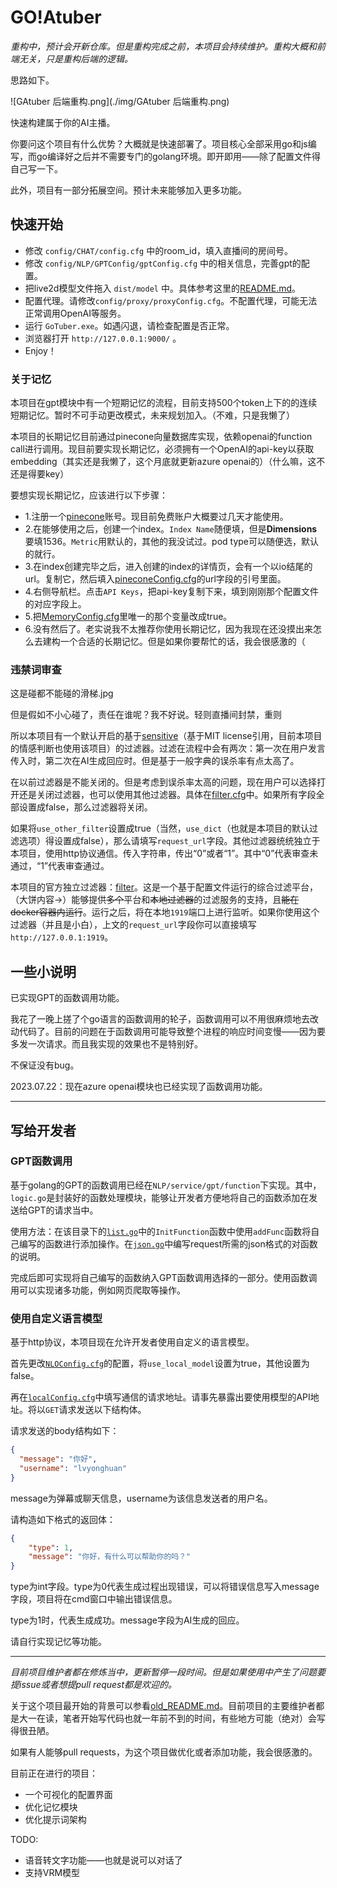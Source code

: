 ﻿# GO!Atuber

*重构中，预计会开新仓库。但是重构完成之前，本项目会持续维护。重构大概和前端无关，只是重构后端的逻辑。*

思路如下。

![GAtuber 后端重构.png](./img/GAtuber 后端重构.png)
 
 快速构建属于你的AI主播。

 你要问这个项目有什么优势？大概就是快速部署了。项目核心全部采用go和js编写，而go编译好之后并不需要专门的golang环境。即开即用——除了配置文件得自己写一下。

 此外，项目有一部分拓展空间。预计未来能够加入更多功能。

## 快速开始

- 修改 `config/CHAT/config.cfg` 中的room_id，填入直播间的房间号。
- 修改 `config/NLP/GPTConfig/gptConfig.cfg` 中的相关信息，完善gpt的配置。
- 把live2d模型文件拖入 `dist/model` 中。具体参考这里的[README.md](https://github.com/lvyonghuan/GoATuber/tree/main/dist/model)。
- 配置代理。请修改`config/proxy/proxyConfig.cfg`。不配置代理，可能无法正常调用OpenAI等服务。
- 运行 `GoTuber.exe`。如遇闪退，请检查配置是否正常。
- 浏览器打开 `http://127.0.0.1:9000/` 。
- Enjoy！

### 关于记忆

本项目在gpt模块中有一个短期记忆的流程，目前支持500个token上下的的连续短期记忆。暂时不可手动更改模式，未来规划加入。（不难，只是我懒了）

本项目的长期记忆目前通过pinecone向量数据库实现，依赖openai的function call进行调用。现目前要实现长期记忆，必须拥有一个OpenAI的api-key以获取embedding（其实还是我懒了，这个月底就更新azure openai的）（什么嘛，这不还是得要key）

要想实现长期记忆，应该进行以下步骤：
- 1.注册一个[pinecone](https://www.pinecone.io)账号。现目前免费账户大概要过几天才能使用。
- 2.在能够使用之后，创建一个index。`Index Name`随便填，但是**Dimensions**要填1536。`Metric`用默认的，其他的我没试过。pod type可以随便选，默认的就行。
- 3.在index创建完毕之后，进入创建的index的详情页，会有一个以io结尾的url。复制它，然后填入[pineconeConfig.cfg](config/MEMORY/pinecone/pineconeConfig.cfg)的url字段的引号里面。
- 4.右侧导航栏。点击`API Keys`，把api-key复制下来，填到刚刚那个配置文件的对应字段上。
- 5.把[MemoryConfig.cfg](config/MEMORY/MemoryConfig.cfg)里唯一的那个变量改成true。
- 6.没有然后了。老实说我不太推荐你使用长期记忆，因为我现在还没摸出来怎么去建构一个合适的长期记忆。但是如果你要帮忙的话，我会很感激的（

### 违禁词审查

这是碰都不能碰的滑梯.jpg

但是假如不小心碰了，责任在谁呢？我不好说。轻则直播间封禁，重则

所以本项目有一个默认开启的基于[sensitive](https://github.com/importcjj/sensitive)（基于MIT license引用，目前本项目的情感判断也使用该项目）的过滤器。过滤在流程中会有两次：第一次在用户发言传入时，第二次在AI生成回应时。但是基于一般字典的误杀率有点太高了。

在以前过滤器是不能关闭的。但是考虑到误杀率太高的问题，现在用户可以选择打开还是关闭过滤器，也可以使用其他过滤器。具体在[filter.cfg](config/MESSAGE/filter/filter.cfg)中。如果所有字段全部设置成false，那么过滤器将关闭。

如果将`use_other_filter`设置成true（当然，`use_dict`（也就是本项目的默认过滤选项）得设置成false），那么请填写`request_url`字段。其他过滤器统统独立于本项目，使用http协议通信。传入字符串，传出“0”或者“1”。其中“0”代表审查未通过，“1”代表审查通过。

本项目的官方独立过滤器：[filter](https://github.com/lvyonghuan/filter)。这是一个基于配置文件运行的综合过滤平台，（大饼内容->）能够提供~~多个~~平台和~~本地过滤器~~的过滤服务的支持，且~~能在docker容器内运行~~。运行之后，将在本地`1919`端口上进行监听。如果你使用这个过滤器（并且是小白），上文的`request_url`字段你可以直接填写`http://127.0.0.1:1919`。

## 一些小说明

已实现GPT的函数调用功能。

我花了一晚上搓了个go语言的函数调用的轮子，函数调用可以不用很麻烦地去改动代码了。目前的问题在于函数调用可能导致整个进程的响应时间变慢——因为要多发一次请求。而且我实现的效果也不是特别好。

不保证没有bug。

2023.07.22：现在azure openai模块也已经实现了函数调用功能。

---
## 写给开发者

### GPT函数调用
基于golang的GPT的函数调用已经在`NLP/service/gpt/function`下实现。其中，`logic.go`是封装好的函数处理模块，能够让开发者方便地将自己的函数添加在发送给GPT的请求当中。

使用方法：在该目录下的[`list.go`](NLP/service/gpt/function/list.go)中的`InitFunction`函数中使用`addFunc`函数将自己编写的函数进行添加操作。在[`json.go`](NLP/service/gpt/function/json.go)中编写request所需的json格式的对函数的说明。

完成后即可实现将自己编写的函数纳入GPT函数调用选择的一部分。使用函数调用可以实现诸多功能，例如网页爬取等操作。

### 使用自定义语言模型

基于http协议，本项目现在允许开发者使用自定义的语言模型。

首先更改[`NLOConfig.cfg`](config/NLP/NLPConfig.cfg)的配置，将`use_local_model`设置为true，其他设置为false。

再在[`localConfig.cfg`](config/NLP/localConfig/localConfig.cfg)中填写通信的请求地址。请事先暴露出要使用模型的API地址。将以`GET`请求发送以下结构体。

请求发送的body结构如下：
```json
{
  "message": "你好",
  "username": "lvyonghuan"
}
```
message为弹幕或聊天信息，username为该信息发送者的用户名。

请构造如下格式的返回体：

```json
{
	"type": 1,
	"message": "你好，有什么可以帮助你的吗？"
}
```
type为int字段。type为0代表生成过程出现错误，可以将错误信息写入message字段，项目将在cmd窗口中输出错误信息。

type为1时，代表生成成功。message字段为AI生成的回应。

请自行实现记忆等功能。

---

*目前项目维护者都在修炼当中，更新暂停一段时间。但是如果使用中产生了问题要提issue或者想提pull request都是欢迎的。*

关于这个项目最开始的背景可以参看[old_README.md](https://github.com/lvyonghuan/GoATuber/blob/main/old_README.md)。目前项目的主要维护者都是大一在读，笔者开始写代码也就一年前不到的时间，有些地方可能（绝对）会写得很丑陋。

如果有人能够pull requests，为这个项目做优化或者添加功能，我会很感激的。

目前正在进行的项目：
- 一个可视化的配置界面
- 优化记忆模块
- 优化提示词架构

TODO:
- 语音转文字功能——也就是说可以对话了
- 支持VRM模型

